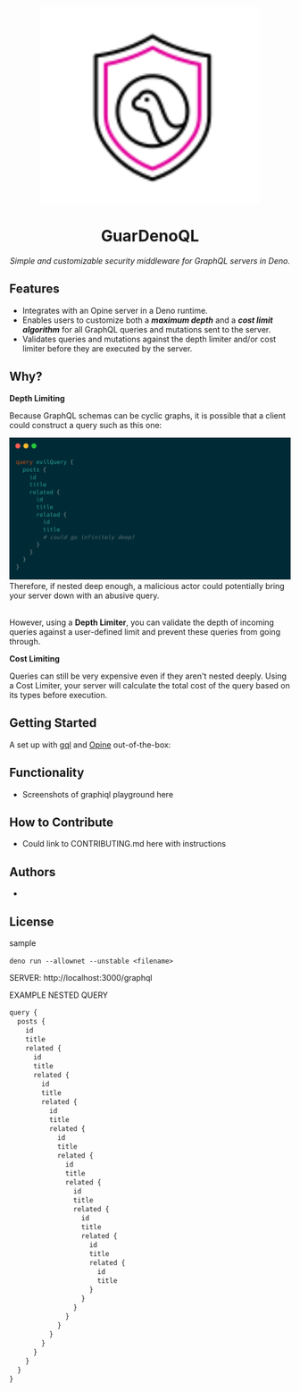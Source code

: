 <div align="center">
  <img alt="guardenoql-logo" height="350" src="assets/logo.svg">
  <h1>GuarDenoQL</h1>
  <p><em>Simple and customizable security middleware for GraphQL servers in Deno.</em></p>
</div>

## Features

- Integrates with an Opine server in a Deno runtime.
- Enables users to customize both a _**maximum depth**_ and a _**cost limit
  algorithm**_ for all GraphQL queries and mutations sent to the server.
- Validates queries and mutations against the depth limiter and/or cost limiter
  before they are executed by the server.

## Why?

**Depth Limiting**

Because GraphQL schemas can be cyclic graphs, it is possible that a client could
construct a query such as this one:

<div>
  <img src="./assets/evil-query.png">
</div>
Therefore, if nested deep enough, a malicious actor could potentially bring your server down with an abusive query.
<br />
<br />

However, using a **Depth Limiter**, you can validate the depth of incoming
queries against a user-defined limit and prevent these queries from going
through.

**Cost Limiting**

Queries can still be very expensive even if they aren't nested deeply. Using a
Cost Limiter, your server will calculate the total cost of the query based on
its types before execution.

## Getting Started

A set up with [gql](https://github.com/deno-libs/gql) and
[Opine](https://github.com/cmorten/opine) out-of-the-box:

## Functionality

- Screenshots of graphiql playground here

## How to Contribute

- Could link to CONTRIBUTING.md here with instructions

## Authors

-

## License

sample

`deno run --allownet --unstable <filename>`

SERVER: http://localhost:3000/graphql

EXAMPLE NESTED QUERY

```
query {
  posts {
    id
    title
    related {
      id
      title
      related {
        id
        title
        related {
          id
          title
          related {
            id
            title
            related {
              id
              title
              related {
                id
                title
                related {
                  id
                  title
                  related {
                    id
                    title
                    related {
                      id
                      title
                    }
                  }
                }
              }
            }
          }
        }
      }
    }
  }
}
```
